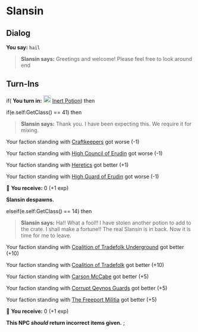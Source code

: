 # Slansin





## Dialog

**You say:** `hail`



>**Slansin says:** Greetings and welcome! Please feel free to look around
end



## Turn-Ins




if( **You turn in:** <img style="background:url(/static/icons/blank_slot.gif);width:20px;height:20px;" src="/static/icons/item_599.png" alt="" /> <a
                                href="/item/13983" data-url="13983" class="tooltip-link link">Inert Potion</a>) then


if(e.self:GetClass() == 41) then



>**Slansin says:** Thank you. I have been expecting this. We require it for mixing.







Your faction standing with [Craftkeepers](/faction/231) got worse (<span class='text-danger'>-1</span>)



Your faction standing with [High Council of Erudin](/faction/266) got worse (<span class='text-danger'>-1</span>)



Your faction standing with [Heretics](/faction/265) got better (<span class='text-success'>+1</span>)



Your faction standing with [High Guard of Erudin](/faction/267) got worse (<span class='text-danger'>-1</span>)



 &#127873; **You receive:** 0 (+1 exp)

 



**Slansin despawns.**


elseif(e.self:GetClass() == 14) then



>**Slansin says:** Ha!! What a fool!! I have stolen another potion to add to the crate. I shall make a fortune!! The real Slansin is in back. Now it is time for me to leave.



Your faction standing with [Coalition of Tradefolk Underground](/faction/336) got better (<span class='text-success'>+10</span>)



Your faction standing with [Coalition of Tradefolk](/faction/229) got better (<span class='text-success'>+10</span>)



Your faction standing with [Carson McCabe](/faction/329) got better (<span class='text-success'>+5</span>)



Your faction standing with [Corrupt Qeynos Guards](/faction/230) got better (<span class='text-success'>+5</span>)



Your faction standing with [The Freeport Militia](/faction/330) got better (<span class='text-success'>+5</span>)



 &#127873; **You receive:** 0 (+1 exp)

 


**This NPC *should* return incorrect items given.**
;

